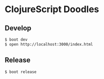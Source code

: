 # ClojureScript Doodles

## Develop

```bash
$ boot dev
$ open http://localhost:3000/index.html
```

## Release

```bash
$ boot release
```
